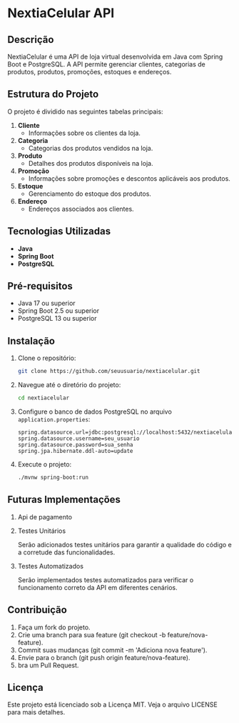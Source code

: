 # NextiaCelular API

## Descrição
NextiaCelular é uma API de loja virtual desenvolvida em Java com Spring Boot e PostgreSQL. A API permite gerenciar clientes, categorias de produtos, produtos, promoções, estoques e endereços.

## Estrutura do Projeto
O projeto é dividido nas seguintes tabelas principais:

1. **Cliente**
   - Informações sobre os clientes da loja.
2. **Categoria**
   - Categorias dos produtos vendidos na loja.
3. **Produto**
   - Detalhes dos produtos disponíveis na loja.
4. **Promoção**
   - Informações sobre promoções e descontos aplicáveis aos produtos.
5. **Estoque**
   - Gerenciamento do estoque dos produtos.
6. **Endereço**
   - Endereços associados aos clientes.

## Tecnologias Utilizadas
- **Java**
- **Spring Boot**
- **PostgreSQL**

## Pré-requisitos
- Java 17 ou superior
- Spring Boot 2.5 ou superior
- PostgreSQL 13 ou superior

## Instalação
1. Clone o repositório:
    ```sh
    git clone https://github.com/seuusuario/nextiacelular.git
    ```

2. Navegue até o diretório do projeto:
    ```sh
    cd nextiacelular
    ```

3. Configure o banco de dados PostgreSQL no arquivo `application.properties`:
    ```properties
    spring.datasource.url=jdbc:postgresql://localhost:5432/nextiacelular
    spring.datasource.username=seu_usuario
    spring.datasource.password=sua_senha
    spring.jpa.hibernate.ddl-auto=update
    ```

4. Execute o projeto:
    ```sh
    ./mvnw spring-boot:run
    ```

## Futuras Implementações
1. Api de pagamento

2. Testes Unitários

   Serão adicionados testes unitários para garantir a qualidade do código e a corretude das funcionalidades.

3. Testes Automatizados

   Serão implementados testes automatizados para verificar o funcionamento correto da API em diferentes cenários.

## Contribuição

1. Faça um fork do projeto.
2. Crie uma branch para sua feature (git checkout -b feature/nova-feature).
3. Commit suas mudanças (git commit -m 'Adiciona nova feature').
4. Envie para o branch (git push origin feature/nova-feature).
5. bra um Pull Request.

## Licença

Este projeto está licenciado sob a Licença MIT. Veja o arquivo LICENSE para mais detalhes.

